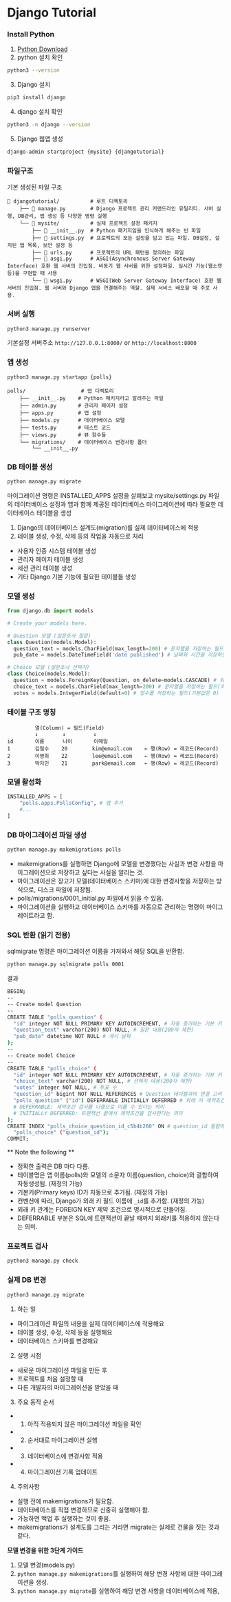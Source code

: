 # Django Tutorial

### Install Python

1. [Python Download](https://www.python.org/downloads/)
2. python 설치 확인

```bash
python3 --version
```

3. Django 설치

```bash
pip3 install django
```

4. django 설치 확인

```bash
python3 -m django --version
```

5. Django 웹앱 생성

```bash
django-admin startproject {mysite} {djangotutorial}
```

### 파일구조

기본 생성된 파일 구조

```shell
📂 djangotutorial/          # 루트 디렉토리
    ├── 📄 manage.py        # Django 프로젝트 관리 커맨드라인 유틸리티. 서버 실행, DB관리, 앱 생성 등 다양한 명령 실행
    └── 📂 mysite/          # 실제 프로젝트 설정 패키지
        ├── 📄 __init__.py  # Python 패키지임을 인식하게 해주는 빈 파일
        ├── 📄 settings.py  # 프로젝트의 모든 설정을 담고 있는 파일. DB설정, 설치된 앱 목록, 보안 설정 등
        ├── 📄 urls.py      # 프로젝트의 URL 패턴을 정의하는 파일
        ├── 📄 asgi.py      # ASGI(Asynchronous Server Gateway Interface) 호환 웹 서버의 진입점. 비동기 웹 서버를 위한 설정파일. 실시간 기능(웹소캣 등)을 구현할 때 사용
        └── 📄 wsgi.py      # WSGI(Web Server Gateway Interface) 호환 웹 서버의 진입점. 웹 서버와 Django 앱을 연결해주는 역할. 실제 서비스 배포할 때 주로 사용.
```

### 서버 실행

```bash
python3 manage.py runserver
```

기본설정 서버주소
`http://127.0.0.1:8000/` or `http://localhost:8000`

### 앱 생성

```bash
python3 manage.py startapp {polls}
```

```shell
polls/                  # 앱 디렉토리
    ├── __init__.py    # Python 패키지라고 알려주는 파일
    ├── admin.py       # 관리자 페이지 설정
    ├── apps.py        # 앱 설정
    ├── models.py      # 데이터베이스 모델
    ├── tests.py       # 테스트 코드
    ├── views.py       # 뷰 함수들
    └── migrations/    # 데이터베이스 변경사항 폴더
        └── __init__.py
```

### DB 테이블 생성

```bash
python manage.py migrate
```

마이그레이션 명령은 INSTALLED_APPS 설정을 살펴보고 mysite/settings.py 파일의 데이터베이스 설정과 앱과 함께 제공된 데이터베이스 마이그레이션에 따라 필요한 데이터베이스 테이블을 생성

1. Django의 데이터베이스 설계도(migration)를 실제 데이터베이스에 적용
2. 테이블 생성, 수정, 삭제 등의 작업을 자동으로 처리

- 사용자 인증 시스템 테이블 생성
- 관리자 페이지 테이블 생성
- 세션 관리 테이블 생성
- 기타 Django 기본 기능에 필요한 테이블들 생성

### 모델 생성

```python
from django.db import models

# Create your models here.

# Question 모델 (설문조사 질문)
class Question(models.Model):
  question_text = models.CharField(max_length=200) # 문자열을 저장하는 필드(최대 200자까지 저장 가능)
  pub_date = models.DateTimeField('date published') # 날짜와 시간을 저장하는 필드(관리자 페이지에서 보여질 이름)

# Choice 모델 (설문조사 선택지)
class Choice(models.Model):
  question = models.ForeignKey(Question, on_delete=models.CASCADE) # 외래키 관계 설정. Question 모델과 연결. 삭제되면 CASCADE 옵션에 따라 관련된 Choice 객체도 삭제
  choice_text = models.CharField(max_length=200) # 문자열을 저장하는 필드(최대 200자까지 저장 가능)
  votes = models.IntegerField(default=0) # 정수를 저장하는 필드(기본값은 0)
```

### 테이블 구조 명칭

```shell
         열(Column) = 필드(Field)
         ↓        ↓         ↓
id       이름      나이       이메일
1        김철수    20        kim@email.com    ← 행(Row) = 레코드(Record)
2        이영희    22        lee@email.com    ← 행(Row) = 레코드(Record)
3        박지민    21        park@email.com   ← 행(Row) = 레코드(Record)
```

### 모델 활성화

```python
INSTALLED_APPS = [
    "polls.apps.PollsConfig", # 앱 추가
    #...
]
```

### DB 마이그레이션 파일 생성

```bash
python manage.py makemigrations polls
```

- makemigrations를 실행하면 Django에 모델을 변경했다는 사실과 변경 사항을 마이그레이션으로 저장하고 싶다는 사실을 알리는 것.
- 마이그레이션은 장고가 모델(데이터베이스 스키마)에 대한 변경사항을 저장하는 방식으로, 디스크 파일에 저장됨.
- polls/migrations/0001_initial.py 파일에서 읽을 수 있음.
- 마이그레이션을 실행하고 데이터베이스 스키마를 자동으로 관리하는 명령이 마이그레이트라고 함.

### SQL 반환 (읽기 전용)

sqlmigrate 명령은 마이그레이션 이름을 가져와서 해당 SQL을 반환함.

```bash
python manage.py sqlmigrate polls 0001
```

결과

```bash
BEGIN;
--
-- Create model Question
--
CREATE TABLE "polls_question" (
  "id" integer NOT NULL PRIMARY KEY AUTOINCREMENT, # 자동 증가하는 기본 키
  "question_text" varchar(200) NOT NULL, # 질문 내용(200자 제한)
  "pub_date" datetime NOT NULL # 게시 날짜
);
--
-- Create model Choice
--
CREATE TABLE "polls_choice" (
  "id" integer NOT NULL PRIMARY KEY AUTOINCREMENT, # 자동 증가하는 기본 키
  "choice_text" varchar(200) NOT NULL, # 선택지 내용(200자 제한)
  "votes" integer NOT NULL, # 투표 수
  "question_id" bigint NOT NULL REFERENCES # Question 테이블과의 연결 고리
  "polls_question" ("id") DEFERRABLE INITIALLY DEFERRED # 외래 키 제약조건의 검사 시점을 설정.
  # DEFERRABLE: 제약조건 검사를 나중으로 미룰 수 있다는 의미
  # INITIALLY DEFERRED: 트랜잭션 끝에서 제약조건을 검사한다는 의미
);
CREATE INDEX "polls_choice_question_id_c5b4b260" ON # question_id 컬럼에 대한 인덱스를 생성하는 명령
  "polls_choice" ("question_id");
COMMIT;
```

** Note the following **

- 정확한 출력은 DB 마다 다름.
- 테이블명은 앱 이름(polls)와 모델의 소문자 이름(question, choice)와 결합하여 자동생성됨. (재정의 가능)
- 기본키(Primary keys) ID가 자동으로 추가됨. (재정의 가능)
- 컨벤션에 따라, Django가 외래 키 필드 이름에 `_id`를 추가함. (재정의 가능)
- 외래 키 관계는 FOREIGN KEY 제약 조건으로 명시적으로 만들어짐.
- DEFERRABLE 부분은 SQL에 트랜잭션이 끝날 때까지 외래키를 적용하지 않는다는 의미.

### 프로젝트 검사

```bash
python3 manage.py check
```

### 실제 DB 변경

```bash
python3 manage.py migrate
```

1. 하는 일

- 마이그레이션 파일의 내용을 실제 데이터베이스에 적용해요
- 테이블 생성, 수정, 삭제 등을 실행해요
- 데이터베이스 스키마를 변경해요

2. 실행 시점

- 새로운 마이그레이션 파일을 만든 후
- 프로젝트를 처음 설정할 때
- 다른 개발자의 마이그레이션을 받았을 때

3. 주요 동작 순서

- 1. 아직 적용되지 않은 마이그레이션 파일을 확인
- 2. 순서대로 마이그레이션 실행
- 3. 데이터베이스에 변경사항 적용
- 4. 마이그레이션 기록 업데이트

4. 주의사항

- 실행 전에 makemigrations가 필요함.
- 데이터베이스를 직접 변경하므로 신중히 실행해야 함.
- 가능하면 백업 후 실행하는 것이 좋음.
- makemigrations가 설계도를 그리는 거라면
  migrate는 실제로 건물을 짓는 것과 같다.

**모델 변경을 위한 3단계 가이드**

1. 모델 변경(models.py)
2. `python manage.py makemigrations`를 실행하여 해당 변경 사항에 대한 마이그레이션을 생성.
3. `python manage.py migrate`를 실행하여 해당 변경 사항을 데이터베이스에 적용,
